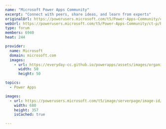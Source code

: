 ```yaml
---
name: "Microsoft Power Apps Community"
excerpt: "Connect with peers, share ideas, and learn from experts"
originalUrl: https://powerusers.microsoft.com/t5/Power-Apps-Community/ct-p/PowerApps1
webUrl: https://powerusers.microsoft.com/t5/Power-Apps-Community/ct-p/PowerApps1
type: forum
members: 6940
heat: 244

provider:
  name: Microsoft
  domain: microsoft.com
  images:
    - url: https://everyday-cc.github.io/powerapps/assets/images/organizations/microsoft.com-50x50.jpg
      width: 50
      height: 50

topics:
  - Power Apps

images:
  - url: https://powerusers.microsoft.com/t5/image/serverpage/image-id/182921i56FF007C4C1F11A3/image-size/large/is-moderation-mode/true?v=1.0&px=999
    width: 680
    height: 357
    isCached: true

---
```


